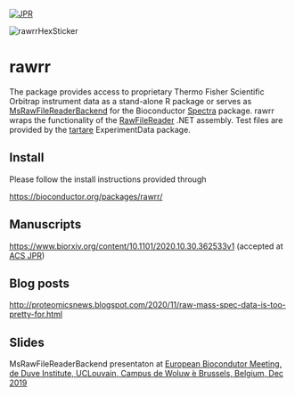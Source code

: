 [![JPR](https://img.shields.io/badge/JPR-10.1021%2Facs.jproteome.0c00866-brightgreen)](http://dx.doi.org/10.1021/acs.jproteome.0c00866)



![rawrrHexSticker](https://github.com/fgcz/rawrr/blob/master/rawrr_logo.png)

# rawrr

The package provides access to proprietary Thermo Fisher Scientific Orbitrap instrument data as a stand-alone R package or serves as [MsRawFileReaderBackend](https://github.com/cpanse/MsBackendRawFileReader) for the Bioconductor [Spectra](https://bioconductor.org/packages/Spectra/) package.
rawrr wraps the functionality of the [RawFileReader](https://planetorbitrap.com/rawfilereader) .NET assembly. 
Test files are provided by the [tartare](https://bioconductor.org/packages/tartare/) ExperimentData package.

## Install

Please follow the install instructions provided through 

https://bioconductor.org/packages/rawrr/


## Manuscripts

https://www.biorxiv.org/content/10.1101/2020.10.30.362533v1 (accepted at [ACS JPR](https://pubs.acs.org/journal/jprobs))

## Blog posts

http://proteomicsnews.blogspot.com/2020/11/raw-mass-spec-data-is-too-pretty-for.html

## Slides

MsRawFileReaderBackend presentaton at
[European Biocondutor Meeting, de Duve Institute, UCLouvain, Campus de Woluw ́e Brussels, Belgium, Dec 2019](http://fgcz-ms.uzh.ch/~cpanse/talks/rawR_EuroBioc2019_Brussels_88c9.pdf)
